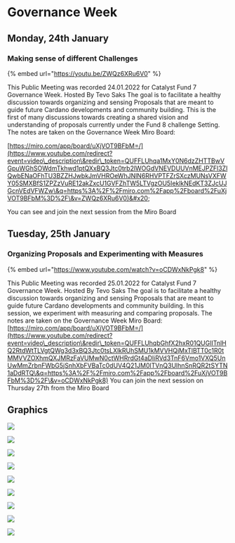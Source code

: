 # Governance Week

## Monday, 24th January

### Making sense of different Challenges



{% embed url="https://youtu.be/ZWQz6XRu6V0" %}

This Public Meeting was recorded 24.01.2022 for Catalyst Fund 7 Governance Week. Hosted By Tevo Saks The goal is to facilitate a healthy discussion towards organizing and sensing Proposals that are meant to guide future Cardano developments and community building. This is the first of many discussions towards creating a shared vision and understanding of proposals currently under the Fund 8 challenge Setting. The notes are taken on the Governance Week Miro Board:&#x20;

[https://miro.com/app/board/uXjVOT9BFbM=/](https://www.youtube.com/redirect?event=video\_description\&redir\_token=QUFFLUhqa1MxY0N6dzZHTTBwVGpuWGhSOWdmTkhwd1ptQXxBQ3Jtc0trb2lWOGdVNEVDUUVnMEJPZFl3ZlQwbENaOFhTU3BZZHJwbkJmVHROeWhJNlN6RHVPTFZrSXczMUNsVXFWY05SMXBfS1ZPZzVuRE12akZxcU1GVFZhTW5LTVgzOU5IeklkNEdKT3ZJcUJGcnVEdVFWZw\&q=https%3A%2F%2Fmiro.com%2Fapp%2Fboard%2FuXjVOT9BFbM%3D%2F\&v=ZWQz6XRu6V0)&#x20;

You can see and join the next session from the Miro Board

## Tuesday, 25th January

### Organizing Proposals and Experimenting with Measures

{% embed url="https://www.youtube.com/watch?v=oCDWxNkPgk8" %}

This Public Meeting was recorded 25.01.2022 for Catalyst Fund 7 Governance Week. Hosted By Tevo Saks The goal is to facilitate a healthy discussion towards organizing and sensing Proposals that are meant to guide future Cardano developments and community building. In this session, we experiment with measuring and comparing proposals. The notes are taken on the Governance Week Miro Board: [https://miro.com/app/board/uXjVOT9BFbM=/](https://www.youtube.com/redirect?event=video\_description\&redir\_token=QUFFLUhqbGhfX2hxR01QUGlITnlHQ2RtdWtTLVgtQWg3d3xBQ3Jtc0tsLXlkRUhSMU1kMVVHQjMxTlBTT0c1R0tMMVVZOXhmQXJMRzFaVUMwN0ctWHRrdGt4aDliRVd3TnF6Vmo1VXQ5UnUwMmZrbnFWbG5jSnhXbFVBaTc0dUV4Q21JM0lTVnQ3UlhnSnRQR2tSYTN1aDdRTQ\&q=https%3A%2F%2Fmiro.com%2Fapp%2Fboard%2FuXjVOT9BFbM%3D%2F\&v=oCDWxNkPgk8) You can join the next session on Thursday 27th from the Miro Board

## Graphics

![](../.gitbook/assets/governance\_week\_1.png)

![](../.gitbook/assets/governance\_week\_11\_2.png)

![](../.gitbook/assets/governance\_week\_15.png)

![](../.gitbook/assets/governance\_week\_19.png)

![](../.gitbook/assets/governance\_week\_12.png)

![](../.gitbook/assets/governance\_week\_9.png)

![](../.gitbook/assets/governance\_week\_5.png)

![](../.gitbook/assets/GOVERNANCE\_WEEK\_21.png)

![](../.gitbook/assets/governance\_week\_20.png)
